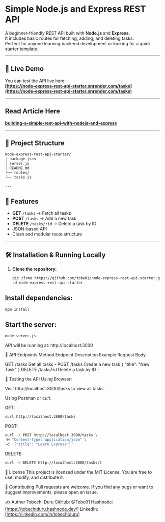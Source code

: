 # Simple Node.js and Express REST API

A beginner-friendly REST API built with **Node.js** and **Express**.  
It includes basic routes for fetching, adding, and deleting tasks.  
Perfect for anyone learning backend development or looking for a quick starter template.

---

## 🚀 Live Demo
You can test the API live here:  
**[https://node-express-rest-api-starter.onrender.com/tasks](https://node-express-rest-api-starter.onrender.com/tasks)**  

---

## Read Article Here  
**[building-a-simple-rest-api-with-nodejs-and-express](https://tobechiduru.hashnode.dev/building-a-simple-rest-api-with-nodejs-and-express)**  

---

## 📂 Project Structure
```bash
node-express-rest-api-starter/
│ package.json
│ server.js
│ README.md
└── routes/
└── tasks.js

---
```

## 📌 Features
- **GET** `/tasks` → Fetch all tasks
- **POST** `/tasks` → Add a new task
- **DELETE** `/tasks/:id` → Delete a task by ID
- JSON-based API
- Clean and modular route structure

---

## 🛠 Installation & Running Locally

1. **Clone the repository:**
   ```bash
   git clone https://github.com/tobe01/node-express-rest-api-starter.git
   cd node-express-rest-api-starter

   
## Install dependencies:
```bash
npm install

```
## Start the server:
```bash
node server.js

```
API will be running at: http://localhost:3000

📡 API Endpoints
Method	   Endpoint	         Description	             Example Request Body

GET	      /tasks	         Get all tasks	                 -
POST	      /tasks	         Create a new task 	    { "title": "New Task" }
DELETE	   /tasks/:id	      Delete a task by ID	           -



🧪 Testing the API
Using Browser:

Visit http://localhost:3000/tasks to view all tasks.

Using Postman or curl:

GET:
```bash
curl http://localhost:3000/tasks

```
POST:
```bash
curl -X POST http://localhost:3000/tasks \
-H "Content-Type: application/json" \
-d '{"title": "Learn Express"}'

```
DELETE:
```bash
curl -X DELETE http://localhost:3000/tasks/1

```

📄 License
This project is licensed under the MIT License.
You are free to use, modify, and distribute it.

🙌 Contributing
Pull requests are welcome.
If you find any bugs or want to suggest improvements, please open an issue.

✍ Author
Tobechi Duru
GitHub: @Tobe01
Hashnode: [https://tobechiduru.hashnode.dev/]
LinkedIn: [https://linkedin.com/in/tobechiduru]
